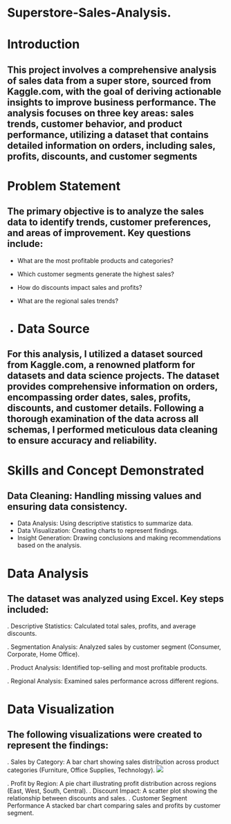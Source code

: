 # Superstore-Sales-Analysis.

# Introduction

## This project involves a comprehensive analysis of sales data from a super store, sourced from Kaggle.com, with the goal of deriving actionable insights to improve business performance. The analysis focuses on three key areas: sales trends, customer behavior, and product performance, utilizing a dataset that contains detailed information on orders, including sales, profits, discounts, and customer segments


# Problem Statement

## The primary objective is to analyze the sales data to identify trends, customer preferences, and areas of improvement. Key questions include:
- What are the most profitable products and categories?
- Which customer segments generate the highest sales?
- How do discounts impact sales and profits?
- What are the regional sales trends?

- # Data Source 
## For this analysis, I utilized a dataset sourced from Kaggle.com, a renowned platform for datasets and data science projects. The dataset provides comprehensive information on orders, encompassing order dates, sales, profits, discounts, and customer details. Following a thorough examination of the data across all schemas, I performed meticulous data cleaning to ensure accuracy and reliability.


# Skills and Concept Demonstrated

## Data Cleaning: Handling missing values and ensuring data consistency.
- Data Analysis: Using descriptive statistics to summarize data.
- Data Visualization: Creating charts to represent findings.
- Insight Generation: Drawing conclusions and making recommendations based on the analysis.


# Data Analysis 


## The dataset was analyzed using  Excel. Key steps included:
. Descriptive Statistics: Calculated total sales, profits, and average discounts.

. Segmentation Analysis: Analyzed sales by customer segment (Consumer, Corporate, Home Office).

. Product Analysis: Identified top-selling and most profitable products.

. Regional Analysis: Examined sales performance across different regions.



# Data Visualization

## The following visualizations were created to represent the findings:
. Sales by Category: A bar chart showing sales distribution across product categories (Furniture, Office Supplies, Technology).
    ![](https://Screenshotpng )





    
. Profit by Region: A pie chart illustrating profit distribution across regions (East, West, South, Central).
. Discount Impact: A scatter plot showing the relationship between discounts and sales.
. Customer Segment Performance A stacked bar chart comparing sales and profits by customer segment.




